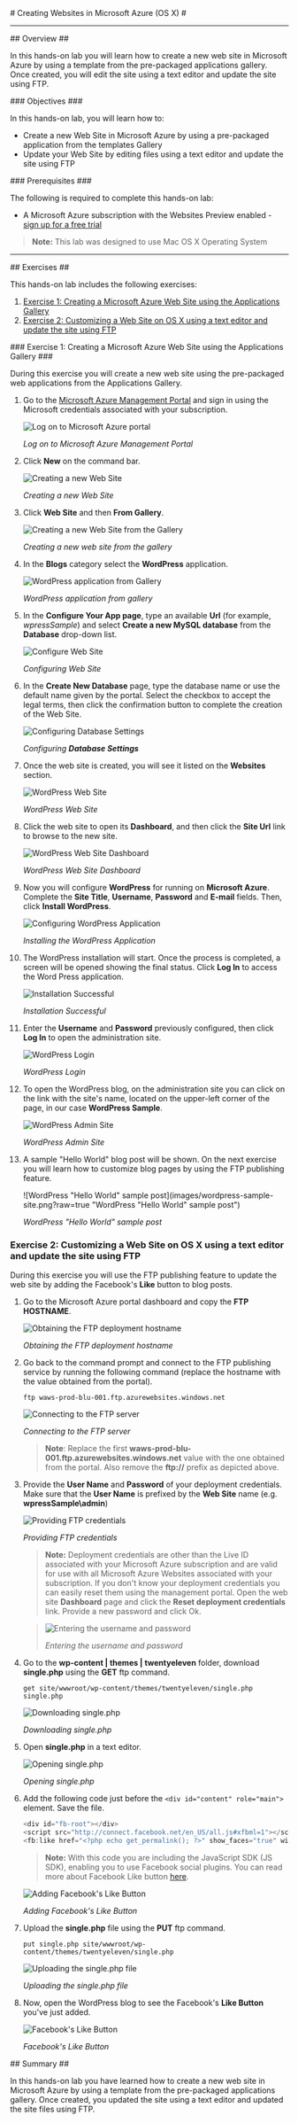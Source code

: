 <a name="Title" />
# Creating Websites in Microsoft Azure (OS X) #

---
<a name="Overview" />
## Overview ##

In this hands-on lab you will learn how to create a new web site in Microsoft Azure by using a template from the pre-packaged applications gallery. Once created, you will edit the site using a text editor and update the site using FTP.

<a name="Objectives" />
### Objectives ###

In this hands-on lab, you will learn how to:

* Create a new Web Site in Microsoft Azure by using a pre-packaged application from the templates Gallery
* Update your Web Site by editing files using a text editor and update the site using FTP

<a name="Prerequisites" />
### Prerequisites ###

The following is required to complete this hands-on lab:

- A Microsoft Azure subscription with the Websites Preview enabled - [sign up for a free trial](http://aka.ms/WATK-FreeTrial)

> **Note:** This lab was designed to use Mac OS X Operating System

---

<a name="Exercises" />
## Exercises ##

This hands-on lab includes the following exercises:

1. [Exercise 1: Creating a Microsoft Azure Web Site using the Applications Gallery](#Exercise1)
1. [Exercise 2: Customizing a Web Site on OS X using a text editor and update the site using FTP](#Exercise2)

<a name="Exercise1" />
### Exercise 1: Creating a Microsoft Azure Web Site using the Applications Gallery ###

During this exercise you will create a new web site using the pre-packaged web applications from the Applications Gallery.

1. Go to the [Microsoft Azure Management Portal](https://manage.windowsazure.com/) and sign in using the Microsoft credentials associated with your subscription.

	![Log on to Microsoft Azure portal](images/login.png?raw=true "Log on to Microsoft Azure portal")

	_Log on to Microsoft Azure Management Portal_

1. Click **New** on the command bar.

	![Creating a new Web Site](images/new-website.png?raw=true "Creating a new Web Site")

	_Creating a new Web Site_

1. Click **Web Site** and then **From Gallery**.

	![Creating a new Web Site from the Gallery](images/new-web-site-from-the-gallery.png?raw=true "Creating a new Web Site from the Gallery")

	_Creating a new web site from the gallery_

1. In the **Blogs** category select the **WordPress** application.

	![WordPress application from Gallery](images/wordpress-application.png?raw=true "WordPress application from Gallery")

	_WordPress application from gallery_

1. In the **Configure Your App page**, type an available **Url** (for example, _wpressSample_) and select **Create a new MySQL database** from the **Database** drop-down list. 

	![Configure Web Site](images/web-site-settings.png?raw=true "Configure Web Site")

	_Configuring Web Site_

1. In the **Create New Database** page, type the database name or use the default name given by the portal. Select the checkbox to accept the legal terms, then click the confirmation button to complete the creation of the Web Site.

	![Configuring Database Settings](images/database-settings.png?raw=true "Configuring Database Settings")

	_Configuring **Database Settings**_

1. Once the web site is created, you will see it listed on the **Websites** section.

	![WordPress Web Site](images/wordpress-web-site.png?raw=true "WordPress Web Site")

	_WordPress Web Site_

1. Click the web site to open its **Dashboard**, and then click the **Site Url** link to browse to the new site.

	![WordPress Web Site Dashboard](images/wordpress-web-site-administration.png?raw=true "WordPress Web Site Dashboard")

	_WordPress Web Site Dashboard_

1. Now you will configure **WordPress** for running on **Microsoft Azure**. Complete the **Site Title**, **Username**, **Password** and **E-mail** fields. Then, click **Install WordPress**.

	![Configuring WordPress Application](images/configuring-wordpress-application.png?raw=true "WordPress Web Site Administration")

	_Installing the WordPress Application_

1. The WordPress installation will start. Once the process is completed, a screen will be opened showing the final status. Click **Log In** to access the Word Press application.

	![Installation Successful](images/wordpress-installation-success.png?raw=true "Installation Successful")

	_Installation Successful_

1. Enter the **Username** and **Password** previously configured, then click **Log In** to open the administration site.

	![WordPress Login](images/wordpress-login-screen.png?raw=true "WordPress Login")
	
	_WordPress Login_

1. To open the WordPress blog, on the administration site you can click on the link with the site's name, located on the upper-left corner of the page, in our case **WordPress Sample**. 

	![WordPress Admin Site](images/wordpress-sample-admin.png?raw=true "WordPress Admin Site")

	_WordPress Admin Site_

1. A sample "Hello World" blog post will be shown. On the next exercise you will learn how to customize blog pages by using the FTP publishing feature.

	![WordPress "Hello World" sample post](images/wordpress-sample-site.png?raw=true "WordPress "Hello World" sample post")

	_WordPress "Hello World" sample post_

<a name="Exercise2"></a>
### Exercise 2: Customizing a Web Site on OS X using a text editor and update the site using FTP ###

During this exercise you will use the FTP publishing feature to update the web site by adding the Facebook's **Like** button to blog posts.

1. Go to the Microsoft Azure portal dashboard and copy the **FTP HOSTNAME**.
	
	![Obtaining the FTP deployment hostname](images/ftp-hostname.png?raw=true "Obtaining the FTP deployment hostname")

	_Obtaining the FTP deployment hostname_

1. Go back to the command prompt and connect to the FTP publishing service by running the following command (replace the hostname with the value obtained from the portal).

	````CommandPrompt
	ftp waws-prod-blu-001.ftp.azurewebsites.windows.net
	````	
	
	![Connecting to the FTP server](images/ftp-connect.png?raw=true "Connecting to the FTP server")

	_Connecting to the FTP server_
		
	>**Note**: Replace the first **waws-prod-blu-001.ftp.azurewebsites.windows.net** value with the one obtained from the portal. Also remove the **ftp://** prefix as depicted above.

1. Provide the **User Name** and **Password** of your deployment credentials. Make sure that the **User Name** is prefixed by the **Web Site** name (e.g. **wpressSample\admin**)

	![Providing FTP credentials](images/ftp-user-pass.png?raw=true "Providing FTP credentials") 

	_Providing FTP credentials_
	
	> **Note:** Deployment credentials are other than the Live ID associated with your Microsoft Azure subscription and are valid for use with all Microsoft Azure Websites associated with your subscription. If you don't know your deployment credentials you can easily reset them using the management portal. Open the web site **Dashboard** page and click the **Reset deployment credentials** link. Provide a new password and click Ok.

	>
	>![Entering the username and password](images/deployment-credentials.png?raw=true "Setting the user name and password")
	>
	>_Entering the username and password_

1. Go to the **wp-content | themes | twentyeleven** folder, download **single.php** using the **GET** ftp command.

   ````CommandPrompt
   get site/wwwroot/wp-content/themes/twentyeleven/single.php single.php
   ```` 

   ![Downloading single.php](images/ftp-download-single.png?raw=true "Downloading single.php")

   _Downloading single.php_

1. Open **single.php** in a text editor.

	![Opening single.php](images/textedit-edit-single.png?raw=true "Opening single.php")

	_Opening single.php_

1. Add the following code just before the `<div id="content" role="main">` element. Save the file.

	````JavaScript
	<div id="fb-root"></div>
	<script src="http://connect.facebook.net/en_US/all.js#xfbml=1"></script>
	<fb:like href="<?php echo get_permalink(); ?>" show_faces="true" width="450"></fb:like>
	````

	>**Note:** With this code you are including the JavaScript SDK (JS SDK), enabling you to use Facebook social plugins.
	> You can read more about Facebook Like button [here](http://developers.facebook.com/docs/reference/plugins/like/).
	
	![Adding Facebook's Like Button](images/single-fbsdk.png?raw=true "Adding Facebook's Like Button")
	
	_Adding Facebook's Like Button_


1. Upload the **single.php** file using the **PUT** ftp command.

	````CommandPrompt
	put single.php site/wwwroot/wp-content/themes/twentyeleven/single.php
	````

	![Uploading the single.php file](images/ftp-put.png?raw=true "Uploading the single.php file")

	_Uploading the single.php file_

1. Now, open the WordPress blog to see the Facebook's **Like Button** you've just added.

	![Facebook's Like Button](images/wordpress-fb-like-button.png?raw=true "Facebook's Like Button")

	_Facebook's Like Button_
	
<a name="Summary" />
## Summary ##

In this hands-on lab you have learned how to create a new web site in Microsoft Azure by using a template from the pre-packaged applications gallery. Once created, you updated the site using a text editor and updated the site files using FTP.
